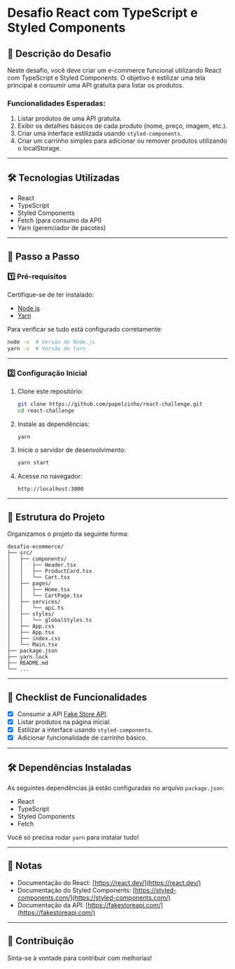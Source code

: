 # Desafio React com TypeScript e Styled Components

## 📝 Descrição do Desafio

Neste desafio, você deve criar um e-commerce funcional utilizando React com TypeScript e Styled Components. O objetivo é estilizar uma tela principal e consumir uma API gratuita para listar os produtos.

### Funcionalidades Esperadas:

1. Listar produtos de uma API gratuita.
2. Exibir os detalhes básicos de cada produto (nome, preço, imagem, etc.).
3. Criar uma interface estilizada usando `styled-components`.
4. Criar um carrinho simples para adicionar ou remover produtos utilizando o localStorage.

---

## 🛠 Tecnologias Utilizadas

- React
- TypeScript
- Styled Components
- Fetch (para consumo da API)
- Yarn (gerenciador de pacotes)

---

## 🚀 Passo a Passo

### 1️⃣ Pré-requisitos

Certifique-se de ter instalado:

- [Node.js](https://nodejs.org)
- [Yarn](https://yarnpkg.com/getting-started/install)

Para verificar se tudo está configurado corretamente:

```bash
node -v  # Versão do Node.js
yarn -v  # Versão do Yarn
```

---

### 2️⃣ Configuração Inicial

1. Clone este repositório:

   ```bash
   git clone https://github.com/papelzinho/react-challenge.git
   cd react-challenge
   ```

2. Instale as dependências:

   ```bash
   yarn
   ```

3. Inicie o servidor de desenvolvimento:

   ```bash
   yarn start
   ```

4. Acesse no navegador:
   ```
   http://localhost:3000
   ```

---

## 📜 Estrutura do Projeto

Organizamos o projeto da seguinte forma:

```
desafio-ecommerce/
├── src/
│   ├── components/
│   │   ├── Header.tsx
│   │   ├── ProductCard.tsx
│   │   └── Cart.tsx
│   ├── pages/
│   │   ├── Home.tsx
│   │   └── CartPage.tsx
│   ├── services/
│   │   └── api.ts
│   ├── styles/
│   │   └── globalStyles.ts
│   ├── App.css
│   ├── App.tsx
│   ├── index.css
│   └── Main.tsx
├── package.json
├── yarn.lock
├── README.md
└── ...
```

---

## 📝 Checklist de Funcionalidades

- [x] Consumir a API [Fake Store API](https://fakestoreapi.com/).
- [x] Listar produtos na página inicial.
- [x] Estilizar a interface usando `styled-components`.
- [x] Adicionar funcionalidade de carrinho básico.

---

## 🛠 Dependências Instaladas

As seguintes dependências já estão configuradas no arquivo `package.json`:

- React
- TypeScript
- Styled Components
- Fetch

Você só precisa rodar `yarn` para instalar tudo!

---

## 📜 Notas

- Documentação do React: [https://react.dev/](https://react.dev/)
- Documentação do Styled Components: [https://styled-components.com/](https://styled-components.com/)
- Documentação da API: [https://fakestoreapi.com/](https://fakestoreapi.com/)

---

## 🤝 Contribuição

Sinta-se à vontade para contribuir com melhorias!
